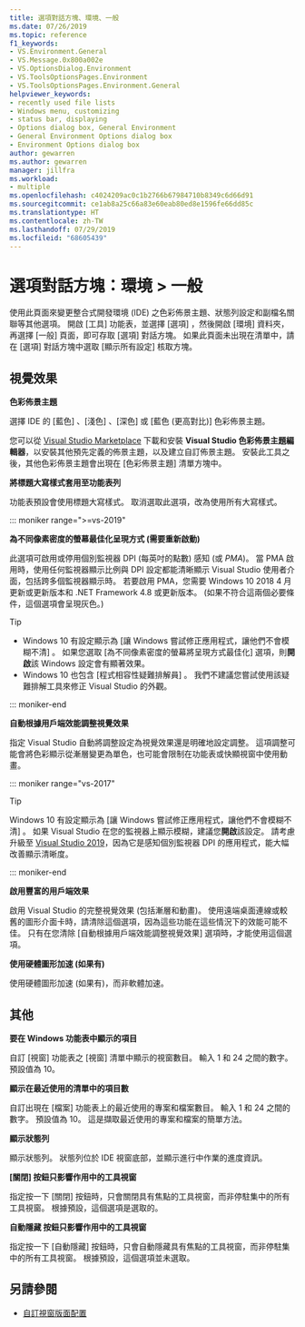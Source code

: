 ```yaml
---
title: 選項對話方塊、環境、一般
ms.date: 07/26/2019
ms.topic: reference
f1_keywords:
- VS.Environment.General
- VS.Message.0x800a002e
- VS.OptionsDialog.Environment
- VS.ToolsOptionsPages.Environment
- VS.ToolsOptionsPages.Environment.General
helpviewer_keywords:
- recently used file lists
- Windows menu, customizing
- status bar, displaying
- Options dialog box, General Environment
- General Environment Options dialog box
- Environment Options dialog box
author: gewarren
ms.author: gewarren
manager: jillfra
ms.workload:
- multiple
ms.openlocfilehash: c4024209ac0c1b2766b67984710b8349c6d66d91
ms.sourcegitcommit: ce1ab8a25c66a83e60eab80ed8e1596fe66dd85c
ms.translationtype: HT
ms.contentlocale: zh-TW
ms.lasthandoff: 07/29/2019
ms.locfileid: "68605439"
---
```

# <a name="options-dialog-box-environment--general"></a>選項對話方塊：環境 \> 一般

使用此頁面來變更整合式開發環境 (IDE) 之色彩佈景主題、狀態列設定和副檔名關聯等其他選項。 開啟 [工具]  功能表，並選擇 [選項]  ，然後開啟 [環境]  資料夾，再選擇 [一般]  頁面，即可存取 [選項]  對話方塊。 如果此頁面未出現在清單中，請在 [選項]  對話方塊中選取 [顯示所有設定]  核取方塊。

## <a name="visual-experience"></a>視覺效果

**色彩佈景主題**

選擇 IDE 的 [藍色]  、[淺色]  、[深色]  或 [藍色 (更高對比)]  色彩佈景主題。

您可以從 [Visual Studio Marketplace](https://marketplace.visualstudio.com/items?itemName=VisualStudioPlatformTeam.VisualStudio2017ColorThemeEditor) 下載和安裝 **Visual Studio 色彩佈景主題編輯器**，以安裝其他預先定義的佈景主題，以及建立自訂佈景主題。 安裝此工具之後，其他色彩佈景主題會出現在 [色彩佈景主題]  清單方塊中。

**將標題大寫樣式套用至功能表列**

功能表預設會使用標題大寫樣式。 取消選取此選項，改為使用所有大寫樣式。

::: moniker range=">=vs-2019"

**為不同像素密度的螢幕最佳化呈現方式 (需要重新啟動)**

此選項可啟用或停用個別監視器 DPI (每英吋的點數) 感知 (或 *PMA*)。 當 PMA 啟用時，使用任何監視器顯示比例與 DPI 設定都能清晰顯示 Visual Studio 使用者介面，包括跨多個監視器顯示時。 若要啟用 PMA，您需要 Windows 10 2018 4 月更新或更新版本和 .NET Framework 4.8 或更新版本。 (如果不符合這兩個必要條件，這個選項會呈現灰色。)

> [!TIP]
> - Windows 10 有設定顯示為 [讓 Windows 嘗試修正應用程式，讓他們不會模糊不清]  。 如果您選取 [為不同像素密度的螢幕將呈現方式最佳化]  選項，則**開啟**該 Windows 設定會有顯著效果。
> - Windows 10 也包含 [程式相容性疑難排解員]  。 我們不建議您嘗試使用該疑難排解工具來修正 Visual Studio 的外觀。

::: moniker-end

**自動根據用戶端效能調整視覺效果**

指定 Visual Studio 自動將調整設定為視覺效果還是明確地設定調整。 這項調整可能會將色彩顯示從漸層變更為單色，也可能會限制在功能表或快顯視窗中使用動畫。

::: moniker range="vs-2017"

> [!TIP]
> Windows 10 有設定顯示為 [讓 Windows 嘗試修正應用程式，讓他們不會模糊不清]  。 如果 Visual Studio 在您的監視器上顯示模糊，建議您**開啟**該設定。 請考慮升級至 [Visual Studio 2019](https://visualstudio.microsoft.com/downloads/?utm_medium=microsoft&utm_source=docs.microsoft.com&utm_campaign=inline+link&utm_content=download+vs2019)，因為它是感知個別監視器 DPI 的應用程式，能大幅改善顯示清晰度。

::: moniker-end

**啟用豐富的用戶端效果**

啟用 Visual Studio 的完整視覺效果 (包括漸層和動畫)。 使用遠端桌面連線或較舊的圖形介面卡時，請清除這個選項，因為這些功能在這些情況下的效能可能不佳。 只有在您清除 [自動根據用戶端效能調整視覺效果]  選項時，才能使用這個選項。

**使用硬體圖形加速 (如果有)**

使用硬體圖形加速 (如果有)，而非軟體加速。

## <a name="other"></a>其他

**要在 Windows 功能表中顯示的項目**

自訂 [視窗]  功能表之 [視窗] 清單中顯示的視窗數目。 輸入 1 和 24 之間的數字。 預設值為 10。

**顯示在最近使用的清單中的項目數**

自訂出現在 [檔案]  功能表上的最近使用的專案和檔案數目。 輸入 1 和 24 之間的數字。 預設值為 10。 這是擷取最近使用的專案和檔案的簡單方法。

**顯示狀態列**

顯示狀態列。 狀態列位於 IDE 視窗底部，並顯示進行中作業的進度資訊。

**[關閉] 按鈕只影響作用中的工具視窗**

指定按一下 [關閉]  按鈕時，只會關閉具有焦點的工具視窗，而非停駐集中的所有工具視窗。 根據預設，這個選項是選取的。

**自動隱藏 按鈕只影響作用中的工具視窗**

指定按一下 [自動隱藏]  按鈕時，只會自動隱藏具有焦點的工具視窗，而非停駐集中的所有工具視窗。 根據預設，這個選項並未選取。

## <a name="see-also"></a>另請參閱

- [自訂視窗版面配置](../../ide/customizing-window-layouts-in-visual-studio.md)